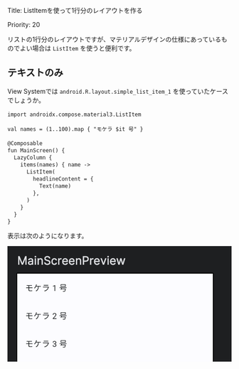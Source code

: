 Title: ListItemを使って1行分のレイアウトを作る

Priority: 20

リストの1行分のレイアウトですが、マテリアルデザインの仕様にあっているものでよい場合は `ListItem` を使うと便利です。

## テキストのみ

View Systemでは `android.R.layout.simple_list_item_1` を使っていたケースでしょうか。

```
import androidx.compose.material3.ListItem

val names = (1..100).map { "モケラ $it 号" }

@Composable
fun MainScreen() {
  LazyColumn {
    items(names) { name ->
      ListItem(
        headlineContent = {
          Text(name)
        },
      )
    }
  }
}
```

表示は次のようになります。

![テキストのみ](./listItem1.png)
